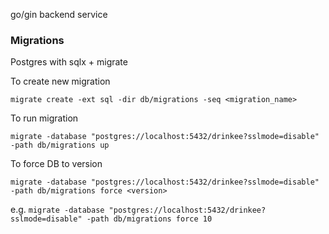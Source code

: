 go/gin backend service

### Migrations

Postgres with sqlx + migrate

To create new migration
```
migrate create -ext sql -dir db/migrations -seq <migration_name>
```
To run migration
```
migrate -database "postgres://localhost:5432/drinkee?sslmode=disable" -path db/migrations up
```
To force DB to version
```
migrate -database "postgres://localhost:5432/drinkee?sslmode=disable" -path db/migrations force <version>
```
e.g. `migrate -database "postgres://localhost:5432/drinkee?sslmode=disable" -path db/migrations force 10`
